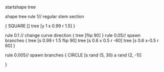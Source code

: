 startshape tree


shape tree 
rule 1// regular stem section 

{
SQUARE []
tree [y 1 s 0.99 r 1.5]
}

rule 0.1 // change curve direction 
{
tree [flip 90]
}
 rule 0.05// spawn branches
   {
 tree [s 0.99 r 1.5 flip 90]
  tree [s 0.6 x 0.5 r -60]
   tree [s 0.6 x-0.5 r 60]
 }
 
  rule 0.005// spawn branches
   {
 CIRCLE [s rand (5, 30) a rand (2, -1)]

 }

